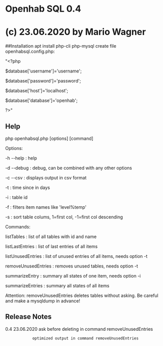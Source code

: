 #  Openhab SQL 0.4
#  (c) 23.06.2020 by Mario Wagner

##Installation
apt install php-cli php-mysql
create file openhabsql.config.php:

"<?php

  $database['username']='username';
  
  $database['password']='password';
  
  $database['host']='localhost';
  
  $database['database']='openhab';

?>"


Help
----

php openhabsql.php [options] [command]

Options:

-h --help           : help

-d --debug          : debug, can be combined with any other options

-c --csv            : displays output in csv format


-t <days>           : time since in days
  
-i <id>             : table id
  
-f <filter>         : filters item names like 'level%temp'
  
-s <column>         : sort table colums, 1=first col, -1=first col descending
  

Commands:

listTables          : list of all tables with id and name

listLastEntries     : list of last entries of all items

listUnusedEntries   : list of unused entries of all items, needs option -t

removeUnusedEntries : removes unused tables, needs option -t

summarizeEntry      : summary all states of one item, needs option -i

summarizeEntries    : summary all states of all items


Attention: removeUnusedEntries deletes tables without asking. 
           Be careful and make a mysqldump in advance!


Release Notes
-------------

0.4 23.06.2020  ask before deleting in command removeUnusedEntries

                optimized output in command removeUnusedEntries